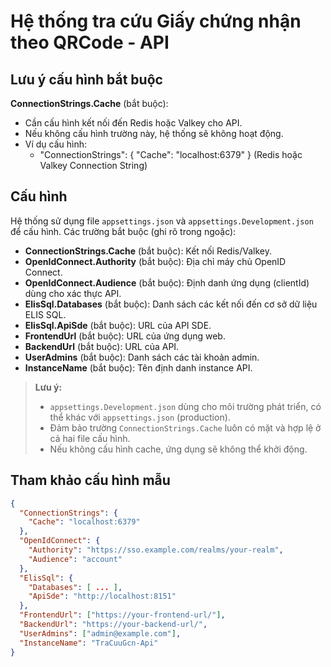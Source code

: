 ﻿# Hệ thống tra cứu Giấy chứng nhận theo QRCode - API

## Lưu ý cấu hình bắt buộc

**ConnectionStrings.Cache** (bắt buộc):
- Cần cấu hình kết nối đến Redis hoặc Valkey cho API.
- Nếu không cấu hình trường này, hệ thống sẽ không hoạt động.
- Ví dụ cấu hình:
  - "ConnectionStrings": { "Cache": "localhost:6379" } (Redis hoặc Valkey Connection String)

## Cấu hình

Hệ thống sử dụng file `appsettings.json` và `appsettings.Development.json` để cấu hình. Các trường bắt buộc (ghi rõ trong ngoặc):

- **ConnectionStrings.Cache** (bắt buộc): Kết nối Redis/Valkey.
- **OpenIdConnect.Authority** (bắt buộc): Địa chỉ máy chủ OpenID Connect.
- **OpenIdConnect.Audience** (bắt buộc): Định danh ứng dụng (clientId) dùng cho xác thực API.
- **ElisSql.Databases** (bắt buộc): Danh sách các kết nối đến cơ sở dữ liệu ELIS SQL.
- **ElisSql.ApiSde** (bắt buộc): URL của API SDE.
- **FrontendUrl** (bắt buộc): URL của ứng dụng web.
- **BackendUrl** (bắt buộc): URL của API.
- **UserAdmins** (bắt buộc): Danh sách các tài khoản admin.
- **InstanceName** (bắt buộc): Tên định danh instance API.

> **Lưu ý:**
> - `appsettings.Development.json` dùng cho môi trường phát triển, có thể khác với `appsettings.json` (production).
> - Đảm bảo trường `ConnectionStrings.Cache` luôn có mặt và hợp lệ ở cả hai file cấu hình.
> - Nếu không cấu hình cache, ứng dụng sẽ không thể khởi động.

## Tham khảo cấu hình mẫu
```json
{
  "ConnectionStrings": {
    "Cache": "localhost:6379"
  },
  "OpenIdConnect": {
    "Authority": "https://sso.example.com/realms/your-realm",
    "Audience": "account"
  },
  "ElisSql": {
    "Databases": [ ... ],
    "ApiSde": "http://localhost:8151"
  },
  "FrontendUrl": ["https://your-frontend-url/"],
  "BackendUrl": "https://your-backend-url/",
  "UserAdmins": ["admin@example.com"],
  "InstanceName": "TraCuuGcn-Api"
}
```